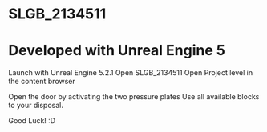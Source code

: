 # SLGB_2134511

Developed with Unreal Engine 5
===================================
Launch with Unreal Engine 5.2.1
Open SLGB_2134511
Open Project level in the content browser

Open the door by activating the two pressure plates
Use all available blocks to your disposal.

Good Luck! :D

